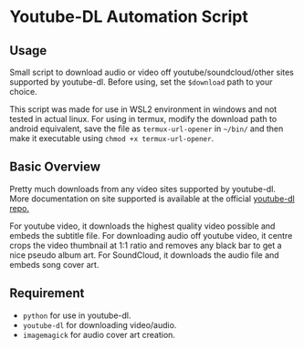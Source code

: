 # Youtube-DL Automation Script

## Usage
Small script to download audio or video off youtube/soundcloud/other sites supported by youtube-dl. Before using, set the `$download` path to your choice. 

This script was made for use in WSL2 environment in windows and not tested in actual linux. For using in termux, modify the download path to android equivalent, save the file as `termux-url-opener` in `~/bin/` and then make it executable using `chmod +x termux-url-opener`.

## Basic Overview
Pretty much downloads from any video sites supported by youtube-dl. More documentation on site supported is available at the official <a href="https://ytdl-org.github.io/youtube-dl/index.html">youtube-dl repo.</a>

For youtube video, it downloads the highest quality video possible and embeds the subtitle file. 
For downloading audio off youtube video, it centre crops the video thumbnail at 1:1 ratio and removes any black bar to get a nice pseudo  album art. 
For SoundCloud, it downloads the audio file and embeds song cover art.

## Requirement
* `python` for use in youtube-dl.
* `youtube-dl` for downloading video/audio.
* `imagemagick` for audio cover art creation.

